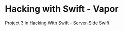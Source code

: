 # Hacking with Swift - Vapor

Project 3 in [Hacking With Swift - Server-Side Swift](https://www.hackingwithswift.com/store/server-side-swift)
